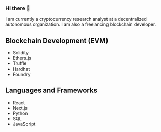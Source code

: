 ### Hi there 👋

I am currently a cryptocurrency research analyst at a decentralized autonomous organization. I am also a freelancing blockchain developer.

## Blockchain Development (EVM)
- Solidity
- Ethers.js
- Truffle
- Hardhat
- Foundry

## Languages and Frameworks
- React
- Next.js
- Python
- SQL
- JavaScript

<!--
**dezcalimese/dezcalimese** is a ✨ _special_ ✨ repository because its `README.md` (this file) appears on your GitHub profile.

Here are some ideas to get you started:

- 🔭 I’m currently working on ...
- 🌱 I’m currently learning ...
- 👯 I’m looking to collaborate on ...
- 🤔 I’m looking for help with ...
- 💬 Ask me about ...
- 📫 How to reach me: ...
- 😄 Pronouns: ...
- ⚡ Fun fact: ...
-->
